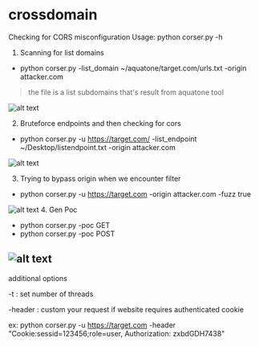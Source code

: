 # crossdomain
Checking for CORS misconfiguration
Usage: python corser.py -h

1. Scanning for list domains
* python corser.py -list_domain ~/aquatone/target.com/urls.txt -origin attacker.com

>the file is a list subdomains that's result from aquatone tool

![alt text](https://image.ibb.co/d0Mx6y/Screenshot_from_2018_07_16_02_31_24.png "Fig2")
 
2. Bruteforce endpoints and then checking for cors
* python corser.py -u https://target.com/ -list_endpoint ~/Desktop/listendpoint.txt -origin attacker.com

![alt text](https://image.ibb.co/dXCqby/endpoint.png "Fig2")

3. Trying to bypass origin when we encounter filter
* python corser.py -u https://target.com -origin attacker.com -fuzz true

![alt text](https://image.ibb.co/bNsgYd/Screenshot_from_2018_07_16_02_24_28.png "Fig3")
4. Gen Poc
* python corser.py -poc GET
* python corser.py -poc POST

![alt text](https://image.ibb.co/hiv1Gy/Screenshot_from_2018_07_16_01_46_14.png "Fig4")
---
additional options

-t : set number of threads

-header : custom your request if website requires authenticated cookie

ex: python corser.py -u https://target.com -header "Cookie:sessid=123456;role=user, Authorization: zxbdGDH7438"
